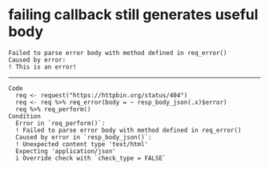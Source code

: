# failing callback still generates useful body

    Failed to parse error body with method defined in req_error()
    Caused by error:
    ! This is an error!

---

    Code
      req <- request("https://httpbin.org/status/404")
      req <- req %>% req_error(body = ~ resp_body_json(.x)$error)
      req %>% req_perform()
    Condition
      Error in `req_perform()`:
      ! Failed to parse error body with method defined in req_error()
      Caused by error in `resp_body_json()`:
      ! Unexpected content type 'text/html'
      Expecting 'application/json'
      i Override check with `check_type = FALSE`

